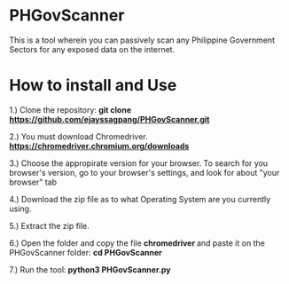 # PHGovScanner
This is a tool wherein you can passively scan any Philippine Government Sectors for any exposed data on the internet.


# How to install and Use

1.) Clone the repository: <b> git clone https://github.com/ejayssagpang/PHGovScanner.git </b>

2.) You must download Chromedriver. <b>https://chromedriver.chromium.org/downloads</b>

3.) Choose the appropirate version for your browser. To search for you browser's version, go to your browser's settings, and look for about "your browser" tab

4.) Download the zip file as to what Operating System are you currently using.

5.) Extract the zip file.

6.) Open the folder and copy the file <b> chromedriver </b> and paste it on the PHGovScanner folder: <b>cd PHGovScanner</b> 

7.) Run the tool:<b> python3 PHGovScanner.py</b> 

